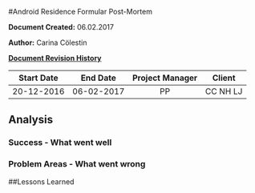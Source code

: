 #Android Residence Formular Post-Mortem

**Document Created:** 06.02.2017

**Author:** Carina Cölestin


<u>**Document Revision History**</u>


| Start Date  | End Date   | Project Manager  | Client |
| ------------- |:-------------:| :-----:| ---- |
|20-12-2016	 |06-02-2017 | PP	| CC NH LJ|

## Analysis

### Success - What went well

### Problem Areas - What went wrong


##Lessons Learned
